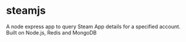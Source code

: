 steamjs
=======

A node express app to query Steam App details for a specified account. Built on Node.js, Redis and MongoDB

